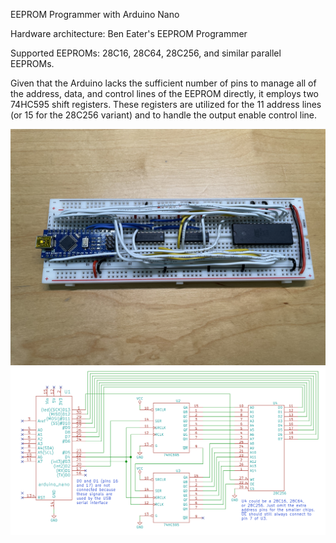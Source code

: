 EEPROM Programmer with Arduino Nano

Hardware architecture: Ben Eater's EEPROM Programmer

Supported EEPROMs: 28C16, 28C64, 28C256, and similar parallel EEPROMs.

Given that the Arduino lacks the sufficient number of pins to manage all of the address, data, and control lines of the EEPROM directly, it employs two 74HC595 shift registers. These registers are utilized for the 11 address lines (or 15 for the 28C256 variant) and to handle the output enable control line.

<img src="./imgs/image.JPG" alt="Hardware Architecture" />

<img src="./imgs/hardware_schematic.png" alt="Hardware Architecture" />
